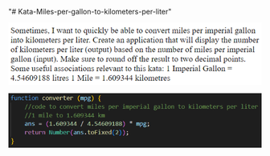 "# Kata-Miles-per-gallon-to-kilometers-per-liter" 

![screen image](kata.png)

![code image](code.png)